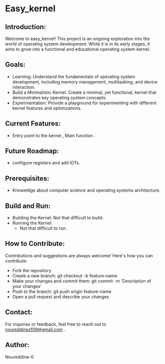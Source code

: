 # Easy_kernel

## Introduction:
Welcome to easy_kernel! This project is an ongoing exploration into the world of operating system development. While it is in its early stages, it aims to grow into a functional and educational operating system kernel.

## Goals:
- Learning: Understand the fundamentals of operating system development, including memory management, multitasking, and device interaction.
- Build a Minimalistic Kernel: Create a minimal, yet functional, kernel that demonstrates key operating system concepts.
- Experimentation: Provide a playground for experimenting with different kernel features and optimizations.

## Current Features:
- Entry point to the kernel , Main function .

## Future Roadmap:
- configure registers and add IDTs.

## Prerequisites:
- Knoweldge about computer science and operating systems architecture.

## Build and Run:
- Building the Kernel: Not that difficult to build.
- Running the Kernel:
  - Not that difficult to run.

## How to Contribute:
Contributions and suggestions are always welcome! Here's how you can contribute:
- Fork the repository
- Create a new branch: git checkout -b feature-name
- Make your changes and commit them: git commit -m 'Description of your changes'
- Push to the branch: git push origin feature-name
- Open a pull request and describe your changes

## Contact:
For inquiries or feedback, feel free to reach out to noureddinezf09@gmail.com .

## Author:
Noureddine-0
